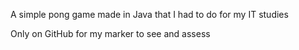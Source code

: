 A simple pong game made in Java that I had to do for my IT studies

Only on GitHub for my marker to see and assess
